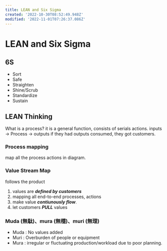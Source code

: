 ```yaml
---
title: LEAN and Six Sigma
created: '2022-10-30T08:52:49.948Z'
modified: '2022-11-01T07:26:37.086Z'
---
```


# LEAN and Six Sigma

## 6S
* Sort
* Safe
* Straighten
* Shine/Scrub
* Standardize
* Sustain
## LEAN Thinking
What is a process? it is a general function, consists of serials actions.
inputs -> Process -> outputs
if they had outputs consumed, they got customers.

### Process mapping
map all the process actions in diagram.
### Value Stream Map 
follows the product
1. values are ***defined by customers***
1. mapping all end-to-end processes, actions
1. make value ***contiunously flow***.
1. let customers ***PULL*** values

### Muda (無駄)、mura (無穩)、muri (無理)

- Muda : No values added
- Muri : Overburden of people or equipment
- Mura : irregular or fluctuating production/workload due to poor planning.
